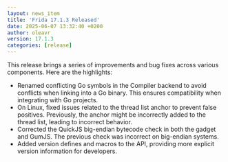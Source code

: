 ```yaml
---
layout: news_item
title: 'Frida 17.1.3 Released'
date: 2025-06-07 13:32:40 +0200
author: oleavr
version: 17.1.3
categories: [release]
---
```


This release brings a series of improvements and bug fixes across various
components. Here are the highlights:

- Renamed conflicting Go symbols in the Compiler backend to avoid conflicts
  when linking into a Go binary. This ensures compatibility when integrating
  with Go projects.
- On Linux, fixed issues related to the thread list anchor to prevent false
  positives. Previously, the anchor might be incorrectly added to the thread
  list, leading to incorrect behavior.
- Corrected the QuickJS big-endian bytecode check in both the gadget and
  GumJS. The previous check was incorrect on big-endian systems.
- Added version defines and macros to the API, providing more explicit version
  information for developers.
